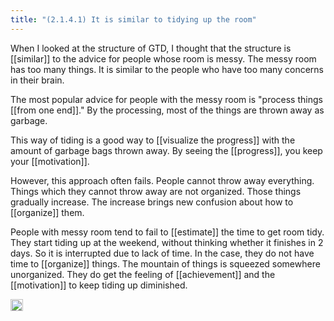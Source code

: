 ```yaml
---
title: "(2.1.4.1) It is similar to tidying up the room"
---
```


When I looked at the structure of GTD, I thought that the structure is [[similar]] to the advice for people whose room is messy. The messy room has too many things. It is similar to the people who have too many concerns in their brain.

The most popular advice for people with the messy room is "process things [[from one end]]." By the processing, most of the things are thrown away as garbage.

This way of tiding is a good way to [[visualize the progress]] with the amount of garbage bags thrown away. By seeing the [[progress]], you keep your [[motivation]].

However, this approach often fails. People cannot throw away everything.
Things which they cannot throw away are not organized. Those things gradually increase. The increase brings new confusion about how to [[organize]] them.

People with messy room tend to fail to [[estimate]] the time to get room tidy. They start tiding up at the weekend, without thinking whether it finishes in 2 days. So it is interrupted due to lack of time. In the case, they do not have time to [[organize]] things. The mountain of things is squeezed somewhere unorganized. They do get the feeling of [[achievement]] and the [[motivation]] to keep tiding up diminished.

<img src='https://scrapbox.io/api/pages/nishio/en/icon' alt='en.icon' height="19.5"/>